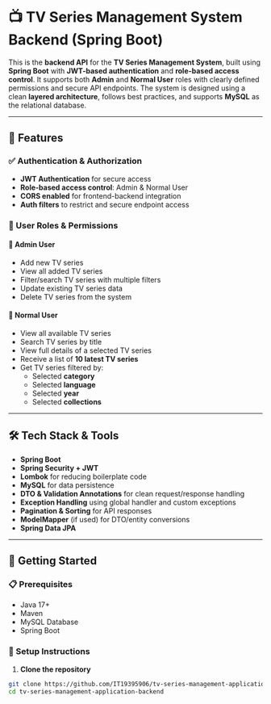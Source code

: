 # 📺 TV Series Management System Backend (Spring Boot)

This is the **backend API** for the **TV Series Management System**, built using **Spring Boot** with **JWT-based authentication** and **role-based access control**. It supports both **Admin** and **Normal User** roles with clearly defined permissions and secure API endpoints. The system is designed using a clean **layered architecture**, follows best practices, and supports **MySQL** as the relational database.

---

## 🔐 Features

### ✅ Authentication & Authorization
- **JWT Authentication** for secure access  
- **Role-based access control**: Admin & Normal User  
- **CORS enabled** for frontend-backend integration  
- **Auth filters** to restrict and secure endpoint access

### 👤 User Roles & Permissions

#### 🔸 Admin User
- Add new TV series  
- View all added TV series  
- Filter/search TV series with multiple filters  
- Update existing TV series data  
- Delete TV series from the system

#### 🔹 Normal User
- View all available TV series  
- Search TV series by title  
- View full details of a selected TV series  
- Receive a list of **10 latest TV series**  
- Get TV series filtered by:
  - Selected **category**
  - Selected **language**
  - Selected **year**
  - Selected **collections**

---

## 🛠️ Tech Stack & Tools

- **Spring Boot**
- **Spring Security + JWT**
- **Lombok** for reducing boilerplate code
- **MySQL** for data persistence
- **DTO & Validation Annotations** for clean request/response handling
- **Exception Handling** using global handler and custom exceptions
- **Pagination & Sorting** for API responses
- **ModelMapper** (if used) for DTO/entity conversions
- **Spring Data JPA**

---
## 🚀 Getting Started

### 📋 Prerequisites

- Java 17+
- Maven
- MySQL Database
- Spring Boot

### 🔧 Setup Instructions

1. **Clone the repository**

```bash
git clone https://github.com/IT19395906/tv-series-management-application-backend.git
cd tv-series-management-application-backend



